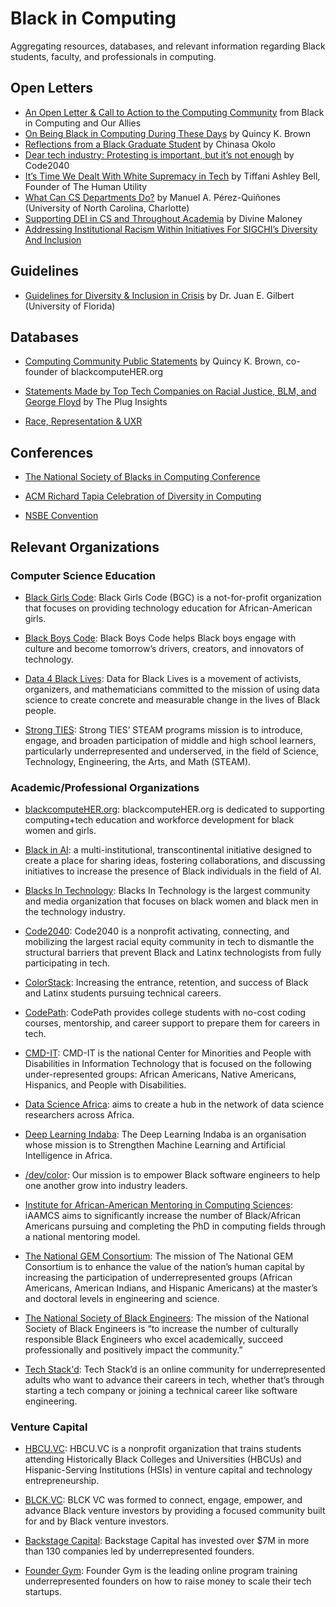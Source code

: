 # Black in Computing
Aggregating resources, databases, and relevant information regarding Black students, faculty, and professionals in computing.


## Open Letters
* [An Open Letter & Call to Action to the Computing Community](https://blacksincomputingopenlettercommunity.wordpress.com/) from Black in Computing and Our Allies
* [On Being Black in Computing During These Days](https://medium.com/@quincykbrown/on-being-black-in-computing-during-these-days-54e049d56987) by Quincy K. Brown
* [Reflections from a Black Graduate Student](https://medium.com/@chinasaokolo/reflections-from-a-black-graduate-student-a0f2f5e285c0) by Chinasa Okolo
* [Dear tech industry: Protesting is important, but it’s not enough](https://www.fastcompany.com/90513871/dear-tech-industry-protesting-is-important-but-its-not-enough) by Code2040
* [It’s Time We Dealt With White Supremacy in Tech](https://marker.medium.com/its-time-we-dealt-with-white-supremacy-in-tech-8f7816fe809) by Tiffani Ashley Bell, Founder of The Human Utility
* [What Can CS Departments Do?](https://medium.com/@maperezquinones/what-can-cs-departments-do-925aa4ade70f) by Manuel A. Pérez-Quiñones (University of North Carolina, Charlotte)
* [Supporting DEI in CS and Throughout Academia](https://www.divinemaloney.com/supportdei) by Divine Maloney
* [Addressing Institutional Racism Within Initiatives For SIGCHI’s Diversity And Inclusion](https://interactions.acm.org/blog/view/addressing-institutional-racism-within-initiatives-for-sigchis-diversity-an)

## Guidelines
* [Guidelines for Diversity & Inclusion in Crisis](http://www.juangilbert.com/CrisisGuidelines.pdf) by Dr. Juan E. Gilbert (University of Florida)

## Databases
* [Computing Community Public Statements](https://docs.google.com/spreadsheets/d/1vUj3BBJ2Xps5OhvRntQrx2zo1lGg12Q5MGt-rVeWTmI/edit#gid=0) by Quincy K. Brown, co-founder of blackcomputeHER.org

* [Statements Made by Top Tech Companies on Racial Justice, BLM, and George Floyd](https://docs.google.com/spreadsheets/d/1OZx-_tm3PPyx6-ZJAST1xxOJRfn7KfYDjDT6JedrTfs/edit#gid=0) by The Plug Insights

* [Race, Representation & UXR](https://docs.google.com/document/d/1RpVaIVr_VDwNafPIGcQFm1tgh46QL483UC0UXxrfawk/edit)


## Conferences

* [The National Society of Blacks in Computing Conference](http://nsbc.org/)

* [ACM Richard Tapia Celebration of Diversity in Computing](http://tapiaconference.org/)

* [NSBE Convention](http://convention.nsbe.org/)


## Relevant Organizations

### Computer Science Education

* [Black Girls Code](https://www.blackgirlscode.com/): Black Girls Code (BGC) is a not-for-profit organization that focuses on providing technology education for African-American girls.

* [Black Boys Code](https://blackboyscode.com/): Black Boys Code helps Black boys engage with culture and become tomorrow’s drivers, creators, and innovators of technology.

* [Data 4 Black Lives](http://d4bl.org/): Data for Black Lives is a movement of activists, organizers, and mathematicians committed to the mission of using data science to create concrete and measurable change in the lives of Black people.

* [Strong TIES](https://strongtiesaz.org/turn-up-for-steam/): Strong TIES’ STEAM programs mission is to introduce, engage, and broaden participation of middle and high school learners, particularly underrepresented and underserved, in the field of Science, Technology, Engineering, the Arts, and Math (STEAM).


### Academic/Professional Organizations

* [blackcomputeHER.org](https://blackcomputeher.org/): blackcomputeHER.org is dedicated to supporting computing+tech education and workforce development for black women and girls.

* [Black in AI](https://blackinai.github.io/): a multi-institutional, transcontinental initiative designed to create a place for sharing ideas, fostering collaborations, and discussing initiatives to increase the presence of Black individuals in the field of AI.

* [Blacks In Technology](https://www.blacksintechnology.net/): Blacks In Technology is the largest community and media organization that focuses on black women and black men in the technology industry.

* [Code2040](http://www.code2040.org): Code2040 is a nonprofit activating, connecting, and mobilizing the largest racial equity community in tech to dismantle the structural barriers that prevent Black and Latinx technologists from fully participating in tech.

* [ColorStack](https://www.colorstack.org/): Increasing the entrance, retention, and success of Black and Latinx students pursuing technical careers.

* [CodePath](https://www.codepath.org/): CodePath provides college students with no-cost coding courses,
mentorship, and career support to prepare them for careers in tech.

* [CMD-IT](http://www.cmd-it.org/): CMD-IT is the national Center for Minorities and People with Disabilities in Information Technology that is focused on the following under-represented groups: African Americans, Native Americans, Hispanics, and People with Disabilities.  

* [Data Science Africa](http://www.datascienceafrica.org/): aims to create a hub in the network of data science researchers across Africa.

* [Deep Learning Indaba](https://deeplearningindaba.com/): The Deep Learning Indaba is an organisation whose mission is to Strengthen Machine Learning and Artificial Intelligence in Africa.

* [/dev/color](https://www.devcolor.org/): Our mission is to empower Black software engineers to help one another grow into industry leaders.

* [Institute for African-American Mentoring in Computing Sciences](http://www.iaamcs.org/): iAAMCS aims to significantly increase the number of Black/African Americans pursuing and completing the PhD in computing fields through a national mentoring model. 

* [The National GEM Consortium](https://www.gemfellowship.org/): The mission of The National GEM Consortium is to enhance the value of the nation’s human capital by increasing the participation of underrepresented groups (African Americans, American Indians, and Hispanic Americans) at the master’s and doctoral levels in engineering and science.

* [The National Society of Black Engineers](https://nsbe.org/home.aspx): The mission of the National Society of Black Engineers is “to increase the number of culturally responsible Black Engineers who excel academically, succeed professionally and positively impact the community.”

* [Tech Stack'd](https://www.techstackd.com/): Tech Stack’d is an online community for underrepresented adults who want to advance their careers in tech, whether that’s through starting a tech company or joining a technical career like software engineering. 


### Venture Capital

* [HBCU.VC](https://www.hbcu.vc/): HBCU.VC is a nonprofit organization that trains students attending Historically Black Colleges and Universities (HBCUs) and Hispanic-Serving Institutions (HSIs) in venture capital and technology entrepreneurship.

* [BLCK.VC](https://www.blckvc.com/): BLCK VC was formed to connect, engage, empower, and advance Black venture investors by providing a focused community built for and by Black venture investors.

* [Backstage Capital](https://backstagecapital.com/): Backstage Capital has invested over $7M in more than 130 companies led by underrepresented founders.

* [Founder Gym](https://foundergym.com/): Founder Gym is the leading online program training underrepresented founders on how to raise money to scale their tech startups.




